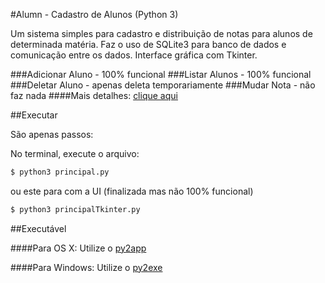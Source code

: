 #Alumn - Cadastro de Alunos (Python 3)

Um sistema simples para cadastro e distribuição de notas para alunos de determinada matéria. Faz o uso de SQLite3 para banco de dados e comunicação entre os dados.
Interface gráfica com Tkinter.

###Adicionar Aluno - 100% funcional
###Listar Alunos - 100% funcional
###Deletar Aluno - apenas deleta temporariamente
###Mudar Nota - não faz nada
####Mais detalhes: [clique aqui](https://github.com/GAzevedo/Alumn/commit/f5332b3e664490bb6e938c9d3f9bf975c1d5b6ee)

##Executar

São apenas passos:

No terminal, execute o arquivo:

```sh
$ python3 principal.py
```
ou este para com a UI (finalizada mas não 100% funcional)
```sh
$ python3 principalTkinter.py
```

##Executável

####Para OS X:
Utilize o [py2app](https://pythonhosted.org/py2app/)

####Para Windows:
Utilize o [py2exe](http://www.py2exe.org)
